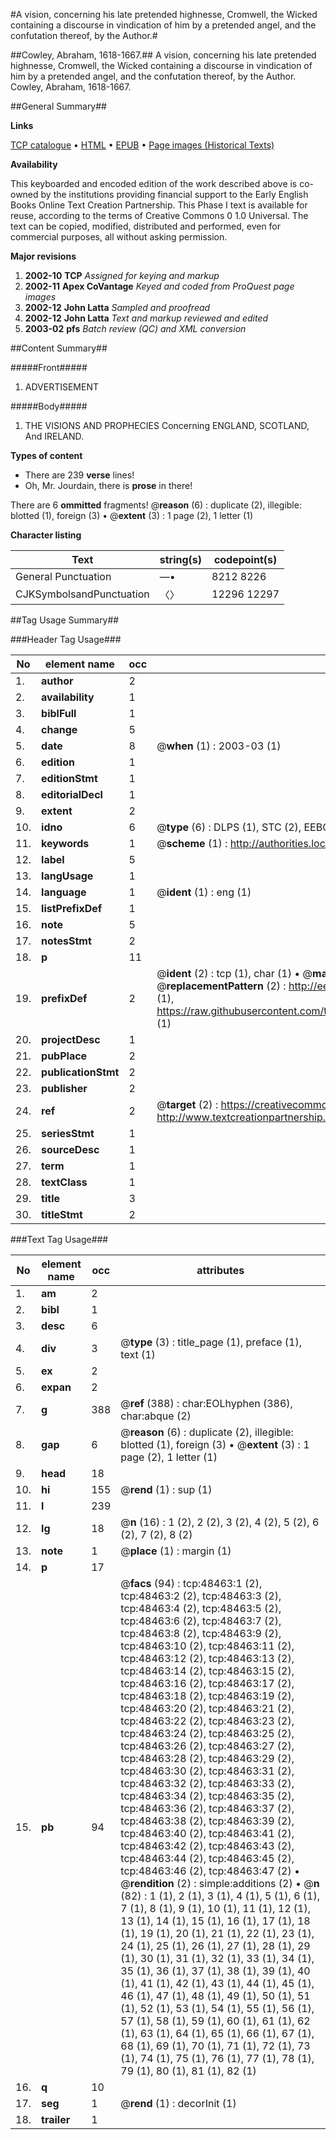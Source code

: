 #A vision, concerning his late pretended highnesse, Cromwell, the Wicked containing a discourse in vindication of him by a pretended angel, and the confutation thereof, by the Author.#

##Cowley, Abraham, 1618-1667.##
A vision, concerning his late pretended highnesse, Cromwell, the Wicked containing a discourse in vindication of him by a pretended angel, and the confutation thereof, by the Author.
Cowley, Abraham, 1618-1667.

##General Summary##

**Links**

[TCP catalogue](http://www.ota.ox.ac.uk/tcp/)  • 
[HTML](http://tei.it.ox.ac.uk/tcp/Texts-HTML/free/A34/A34835.html)  • 
[EPUB](http://tei.it.ox.ac.uk/tcp/Texts-EPUB/free/A34/A34835.epub) • 
[Page images (Historical Texts)](https://data.historicaltexts.jisc.ac.uk/view?pubId=eebo-11736141e&pageId=eebo-11736141e-48463-1)

**Availability**

This keyboarded and encoded edition of the
	       work described above is co-owned by the institutions
	       providing financial support to the Early English Books
	       Online Text Creation Partnership. This Phase I text is
	       available for reuse, according to the terms of Creative
	       Commons 0 1.0 Universal. The text can be copied,
	       modified, distributed and performed, even for
	       commercial purposes, all without asking permission.

**Major revisions**

1. __2002-10__ __TCP__ *Assigned for keying and markup*
1. __2002-11__ __Apex CoVantage__ *Keyed and coded from ProQuest page images*
1. __2002-12__ __John Latta__ *Sampled and proofread*
1. __2002-12__ __John Latta__ *Text and markup reviewed and edited*
1. __2003-02__ __pfs__ *Batch review (QC) and XML conversion*

##Content Summary##

#####Front#####

1. ADVERTISEMENT

#####Body#####

1. THE VISIONS AND PROPHECIES Concerning ENGLAND, SCOTLAND, And IRELAND.

**Types of content**

  * There are 239 **verse** lines!
  * Oh, Mr. Jourdain, there is **prose** in there!

There are 6 **ommitted** fragments! 
 @__reason__ (6) : duplicate (2), illegible: blotted (1), foreign (3)  •  @__extent__ (3) : 1 page (2), 1 letter (1)

**Character listing**


|Text|string(s)|codepoint(s)|
|---|---|---|
|General Punctuation|—•|8212 8226|
|CJKSymbolsandPunctuation|〈〉|12296 12297|

##Tag Usage Summary##

###Header Tag Usage###

|No|element name|occ|attributes|
|---|---|---|---|
|1.|__author__|2||
|2.|__availability__|1||
|3.|__biblFull__|1||
|4.|__change__|5||
|5.|__date__|8| @__when__ (1) : 2003-03 (1)|
|6.|__edition__|1||
|7.|__editionStmt__|1||
|8.|__editorialDecl__|1||
|9.|__extent__|2||
|10.|__idno__|6| @__type__ (6) : DLPS (1), STC (2), EEBO-CITATION (1), OCLC (1), VID (1)|
|11.|__keywords__|1| @__scheme__ (1) : http://authorities.loc.gov/ (1)|
|12.|__label__|5||
|13.|__langUsage__|1||
|14.|__language__|1| @__ident__ (1) : eng (1)|
|15.|__listPrefixDef__|1||
|16.|__note__|5||
|17.|__notesStmt__|2||
|18.|__p__|11||
|19.|__prefixDef__|2| @__ident__ (2) : tcp (1), char (1)  •  @__matchPattern__ (2) : ([0-9\-]+):([0-9IVX]+) (1), (.+) (1)  •  @__replacementPattern__ (2) : http://eebo.chadwyck.com/downloadtiff?vid=$1&page=$2 (1), https://raw.githubusercontent.com/textcreationpartnership/Texts/master/tcpchars.xml#$1 (1)|
|20.|__projectDesc__|1||
|21.|__pubPlace__|2||
|22.|__publicationStmt__|2||
|23.|__publisher__|2||
|24.|__ref__|2| @__target__ (2) : https://creativecommons.org/publicdomain/zero/1.0/ (1), http://www.textcreationpartnership.org/docs/. (1)|
|25.|__seriesStmt__|1||
|26.|__sourceDesc__|1||
|27.|__term__|1||
|28.|__textClass__|1||
|29.|__title__|3||
|30.|__titleStmt__|2||


###Text Tag Usage###

|No|element name|occ|attributes|
|---|---|---|---|
|1.|__am__|2||
|2.|__bibl__|1||
|3.|__desc__|6||
|4.|__div__|3| @__type__ (3) : title_page (1), preface (1), text (1)|
|5.|__ex__|2||
|6.|__expan__|2||
|7.|__g__|388| @__ref__ (388) : char:EOLhyphen (386), char:abque (2)|
|8.|__gap__|6| @__reason__ (6) : duplicate (2), illegible: blotted (1), foreign (3)  •  @__extent__ (3) : 1 page (2), 1 letter (1)|
|9.|__head__|18||
|10.|__hi__|155| @__rend__ (1) : sup (1)|
|11.|__l__|239||
|12.|__lg__|18| @__n__ (16) : 1 (2), 2 (2), 3 (2), 4 (2), 5 (2), 6 (2), 7 (2), 8 (2)|
|13.|__note__|1| @__place__ (1) : margin (1)|
|14.|__p__|17||
|15.|__pb__|94| @__facs__ (94) : tcp:48463:1 (2), tcp:48463:2 (2), tcp:48463:3 (2), tcp:48463:4 (2), tcp:48463:5 (2), tcp:48463:6 (2), tcp:48463:7 (2), tcp:48463:8 (2), tcp:48463:9 (2), tcp:48463:10 (2), tcp:48463:11 (2), tcp:48463:12 (2), tcp:48463:13 (2), tcp:48463:14 (2), tcp:48463:15 (2), tcp:48463:16 (2), tcp:48463:17 (2), tcp:48463:18 (2), tcp:48463:19 (2), tcp:48463:20 (2), tcp:48463:21 (2), tcp:48463:22 (2), tcp:48463:23 (2), tcp:48463:24 (2), tcp:48463:25 (2), tcp:48463:26 (2), tcp:48463:27 (2), tcp:48463:28 (2), tcp:48463:29 (2), tcp:48463:30 (2), tcp:48463:31 (2), tcp:48463:32 (2), tcp:48463:33 (2), tcp:48463:34 (2), tcp:48463:35 (2), tcp:48463:36 (2), tcp:48463:37 (2), tcp:48463:38 (2), tcp:48463:39 (2), tcp:48463:40 (2), tcp:48463:41 (2), tcp:48463:42 (2), tcp:48463:43 (2), tcp:48463:44 (2), tcp:48463:45 (2), tcp:48463:46 (2), tcp:48463:47 (2)  •  @__rendition__ (2) : simple:additions (2)  •  @__n__ (82) : 1 (1), 2 (1), 3 (1), 4 (1), 5 (1), 6 (1), 7 (1), 8 (1), 9 (1), 10 (1), 11 (1), 12 (1), 13 (1), 14 (1), 15 (1), 16 (1), 17 (1), 18 (1), 19 (1), 20 (1), 21 (1), 22 (1), 23 (1), 24 (1), 25 (1), 26 (1), 27 (1), 28 (1), 29 (1), 30 (1), 31 (1), 32 (1), 33 (1), 34 (1), 35 (1), 36 (1), 37 (1), 38 (1), 39 (1), 40 (1), 41 (1), 42 (1), 43 (1), 44 (1), 45 (1), 46 (1), 47 (1), 48 (1), 49 (1), 50 (1), 51 (1), 52 (1), 53 (1), 54 (1), 55 (1), 56 (1), 57 (1), 58 (1), 59 (1), 60 (1), 61 (1), 62 (1), 63 (1), 64 (1), 65 (1), 66 (1), 67 (1), 68 (1), 69 (1), 70 (1), 71 (1), 72 (1), 73 (1), 74 (1), 75 (1), 76 (1), 77 (1), 78 (1), 79 (1), 80 (1), 81 (1), 82 (1)|
|16.|__q__|10||
|17.|__seg__|1| @__rend__ (1) : decorInit (1)|
|18.|__trailer__|1||
